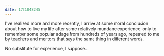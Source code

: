 ```yaml
---
date: 1721848245
---
```


I've realized more and more recently, I arrive at some moral conclusion about how to live my life after some relatively mundane experience, only to remember some popular adage from hundreds of years ago, repeated to me by teachers and mentors that says the same thing in different words.

No substitute for experience, I suppose...